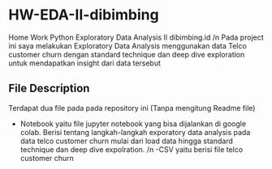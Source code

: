 # HW-EDA-II-dibimbing
Home Work Python  Exploratory Data Analysis II dibimbing.id
/n Pada project ini saya melakukan Exploratory Data Analysis menggunakan data Telco customer churn dengan standard technique dan deep dive exploration untuk mendapatkan insight dari data tersebut
## File Description
Terdapat dua file pada pada repository ini (Tanpa mengitung Readme file)
- Notebook yaitu file jupyter notebook yang bisa dijalankan di google colab. Berisi tentang langkah-langkah exporatory data analysis pada data telco customer churn mulai dari load data hingga standard technique dan deep dive expolration.
/n -CSV yaitu berisi file telco customer churn

